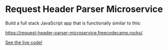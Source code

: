 # Request Header Parser Microservice

Build a full stack JavaScript app that is functionally similar to this:

https://request-header-parser-microservice.freecodecamp.rocks/.

[See the live code!](https://df-request-header-parser.herokuapp.com/)